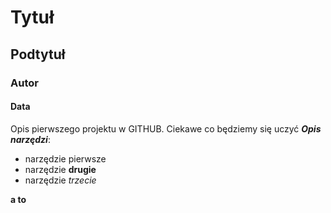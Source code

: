 # Tytuł
## Podtytuł
### Autor
#### Data

Opis pierwszego projektu w GITHUB.
Ciekawe co będziemy się uczyć
***Opis narzędzi***:
- narzędzie pierwsze
- narzędzie **drugie**
- narzędzie *trzecie*

**a to**
